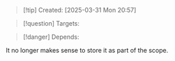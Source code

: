 
>[!tip] Created: [2025-03-31 Mon 20:57]

>[!question] Targets: 

>[!danger] Depends: 

It no longer makes sense to store it as part of the scope.

